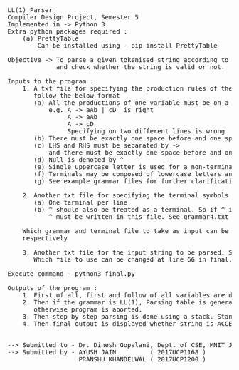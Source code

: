 <pre>LL(1) Parser
Compiler Design Project, Semester 5
Implemented in -> Python 3
Extra python packages required :
    (a) PrettyTable
        Can be installed using - pip install PrettyTable

Objective -> To parse a given tokenised string according to given LL(1) grammar
             and check whether the string is valid or not.

Inputs to the program :
    1. A txt file for specifying the production rules of the grammar. It should
       follow the below format
       (a) All the productions of one variable must be on a single line separated by pipe symbol '|'
           e.g. A -> aAb | cD  is right
                A -> aAb
                A -> cD
                Specifying on two different lines is wrong
       (b) There must be exactly one space before and one space after the pipe symbol '|'
       (c) LHS and RHS must be separated by ->
           and there must be exactly one space before and one space after the arrow symbol '->'
       (d) Null is denoted by ^
       (e) Single uppercase letter is used for a non-terminal
       (f) Terminals may be composed of lowercase letters and special characters
       (g) See example grammar files for further clarification

    2. Another txt file for specifying the terminal symbols
       (a) One terminal per line
       (b) ^ should also be treated as a terminal. So if ^ is present in production rules then
           ^ must be written in this file. See grammar4.txt and terminal4.txt

    Which grammar and terminal file to take as input can be specified in final.py at line number 16 and 27
    respectively

    3. Another txt file for the input string to be parsed. See input.txt
       Which file to use can be changed at line 66 in final.py

Execute command - python3 final.py

Outputs of the program :
    1. First of all, first and follow of all variables are determined and displayed.
    2. Then if the grammar is LL(1), Parsing table is generated and displayed,
       otherwise program is aborted.
    3. Then step by step parsing is done using a stack. Standard parsing for top-down parser is done.
    4. Then final output is displayed whether string is ACCEPTED or REJECTED.


--> Submitted to - Dr. Dinesh Gopalani, Dept. of CSE, MNIT Jaipur
--> Submitted by - AYUSH JAIN         ( 2017UCP1168 )
                   PRANSHU KHANDELWAL ( 2017UCP1200 )
</pre>
